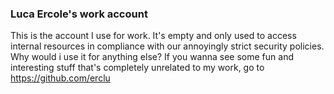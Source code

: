 ### Luca Ercole's work account

This is the account I use for work. It's empty and only used to access internal resources in compliance with our annoyingly strict security policies. Why would i use it for anything else? If you wanna see some fun and interesting stuff that's completely unrelated to my work, go to https://github.com/erclu 
